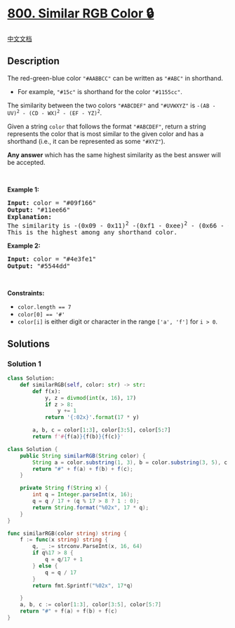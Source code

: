 # [800. Similar RGB Color 🔒](https://leetcode.com/problems/similar-rgb-color)

[中文文档](/solution/0800-0899/0800.Similar%20RGB%20Color/README.md)

<!-- tags:Math,String,Enumeration -->

## Description

<p>The red-green-blue color <code>&quot;#AABBCC&quot;</code> can be written as <code>&quot;#ABC&quot;</code> in shorthand.</p>

<ul>
	<li>For example, <code>&quot;#15c&quot;</code> is shorthand for the color <code>&quot;#1155cc&quot;</code>.</li>
</ul>

<p>The similarity between the two colors <code>&quot;#ABCDEF&quot;</code> and <code>&quot;#UVWXYZ&quot;</code> is <code>-(AB - UV)<sup>2</sup> - (CD - WX)<sup>2</sup> - (EF - YZ)<sup>2</sup></code>.</p>

<p>Given a string <code>color</code> that follows the format <code>&quot;#ABCDEF&quot;</code>, return a string represents the color that is most similar to the given color and has a shorthand (i.e., it can be represented as some <code>&quot;#XYZ&quot;</code>).</p>

<p><strong>Any answer</strong> which has the same highest similarity as the best answer will be accepted.</p>

<p>&nbsp;</p>
<p><strong class="example">Example 1:</strong></p>

<pre>
<strong>Input:</strong> color = &quot;#09f166&quot;
<strong>Output:</strong> &quot;#11ee66&quot;
<strong>Explanation:</strong> 
The similarity is -(0x09 - 0x11)<sup>2</sup> -(0xf1 - 0xee)<sup>2</sup> - (0x66 - 0x66)<sup>2</sup> = -64 -9 -0 = -73.
This is the highest among any shorthand color.
</pre>

<p><strong class="example">Example 2:</strong></p>

<pre>
<strong>Input:</strong> color = &quot;#4e3fe1&quot;
<strong>Output:</strong> &quot;#5544dd&quot;
</pre>

<p>&nbsp;</p>
<p><strong>Constraints:</strong></p>

<ul>
	<li><code>color.length == 7</code></li>
	<li><code>color[0] == &#39;#&#39;</code></li>
	<li><code>color[i]</code> is either digit or character in the range <code>[&#39;a&#39;, &#39;f&#39;]</code> for <code>i &gt; 0</code>.</li>
</ul>

## Solutions

### Solution 1

<!-- tabs:start -->

```python
class Solution:
    def similarRGB(self, color: str) -> str:
        def f(x):
            y, z = divmod(int(x, 16), 17)
            if z > 8:
                y += 1
            return '{:02x}'.format(17 * y)

        a, b, c = color[1:3], color[3:5], color[5:7]
        return f'#{f(a)}{f(b)}{f(c)}'
```

```java
class Solution {
    public String similarRGB(String color) {
        String a = color.substring(1, 3), b = color.substring(3, 5), c = color.substring(5, 7);
        return "#" + f(a) + f(b) + f(c);
    }

    private String f(String x) {
        int q = Integer.parseInt(x, 16);
        q = q / 17 + (q % 17 > 8 ? 1 : 0);
        return String.format("%02x", 17 * q);
    }
}
```

```go
func similarRGB(color string) string {
	f := func(x string) string {
		q, _ := strconv.ParseInt(x, 16, 64)
		if q%17 > 8 {
			q = q/17 + 1
		} else {
			q = q / 17
		}
		return fmt.Sprintf("%02x", 17*q)

	}
	a, b, c := color[1:3], color[3:5], color[5:7]
	return "#" + f(a) + f(b) + f(c)
}
```

<!-- tabs:end -->

<!-- end -->
